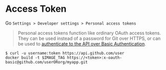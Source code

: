 # Access Token

Go `Settings > Developer settings > Personal access tokens`

> Personal access tokens function like ordinary OAuth access tokens. They can be used instead of a password for Git over HTTPS, or can be used to [authenticate to the API over Basic Authentication](https://docs.github.com/en/rest/overview/other-authentication-methods#basic-authentication). 

```console
$ curl -u username:token https://api.github.com/user
docker build -t $IMAGE_TAG https://<token>:x-oauth-basic@github.com/userORorg/myapp.git 
```
